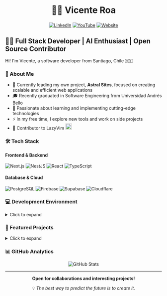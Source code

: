 <div align="center">
    
# 👨‍🚀 Vicente Roa 

###

[![LinkedIn](https://img.shields.io/badge/LinkedIn-0077B5?style=for-the-badge&logo=linkedin&logoColor=white)](https://linkedin.com/in/vctroa)
[![YouTube](https://img.shields.io/badge/YouTube-FF0000?style=for-the-badge&logo=youtube&logoColor=white)](https://youtube.com/@vlcho0_)
[![Website](https://img.shields.io/badge/Website-000000?style=for-the-badge&logo=About.me&logoColor=white)](https://www.vctroa.cl)

</div>

## 👨‍💻 Full Stack Developer | AI Enthusiast | Open Source Contributor

Hi! I'm Vicente, a software developer from Santiago, Chile 🇨🇱

### 🚀 About Me

- 🔭 Currently leading my own project, **Astral Sites**, focused on creating scalable and efficient web applications
- 🎓 Recently graduated in Software Engineering from Universidad Andrés Bello
- 🌱 Passionate about learning and implementing cutting-edge technologies
- ⚡ In my free time, I explore new tools and work on side projects
- 🤝 Contributor to LazyVim <img src="https://forge.chapril.org/repo-avatars/847-609021d08e24ab104bffb5023f5c5362" alt="lazyvim" width="20" />

### 🛠️ Tech Stack

#### Frontend & Backend
![Next.js](https://img.shields.io/badge/Next.js-000000?style=for-the-badge&logo=next.js&logoColor=white)
![NestJS](https://img.shields.io/badge/NestJS-E0234E?style=for-the-badge&logo=nestjs&logoColor=white)
![React](https://img.shields.io/badge/React-20232A?style=for-the-badge&logo=react&logoColor=61DAFB)
![TypeScript](https://img.shields.io/badge/TypeScript-007ACC?style=for-the-badge&logo=typescript&logoColor=white)

#### Database & Cloud
![PostgreSQL](https://img.shields.io/badge/PostgreSQL-316192?style=for-the-badge&logo=postgresql&logoColor=white)
![Firebase](https://img.shields.io/badge/Firebase-FFCA28?style=for-the-badge&logo=firebase&logoColor=black)
![Supabase](https://img.shields.io/badge/Supabase-3ECF8E?style=for-the-badge&logo=supabase&logoColor=white)
![Cloudflare](https://img.shields.io/badge/Cloudflare-F38020?style=for-the-badge&logo=cloudflare&logoColor=white)

### 💻 Development Environment

<details>
<summary>Click to expand</summary>

###

<img src="https://img.shields.io/badge/NeoVim-%2357A143.svg?&style=for-the-badge&logo=neovim&logoColor=white" alt="Neovim" width="120"/>

#### Editor & Terminal
- **Main Editor**: Neovim with LazyVim configuration
- **Terminal**: WezTerm with custom configuration
- **Terminal Multiplexer**: Zellij
- **Shell**: ZSH

#### Version Control & Tools
- Git + GitHub CLI
- Docker
- npm
- ngrok

</details>

### 🌟 Featured Projects

<details>
<summary>Click to expand</summary>

#### 🏗️ Astral Sites
A development initiative focused on creating scalable and efficient web applications.
- Next.js 14
- Server Components
- Serverless Architecture

#### 🛠️ [Dotfiles](https://github.com/vicenteroa/dotfiles)
A collection of my personal configurations for various tools and environments.
- Neovim/LazyVim configuration
- WezTerm setup
- Zellij layouts
- Shell scripts and aliases

#### 🎨 [Portfolio](https://github.com/vicenteroa/portfolio)
Personal portfolio showcasing my projects and skills.
- Built with Next.js
- Framer Motion animations
- Tailwind CSS styling
- Responsive design

</details>

### 📊 GitHub Analytics

<div align="center">
  <img src="https://github-readme-stats.vercel.app/api?username=vicenteroa&show_icons=true&theme=tokyonight" alt="GitHub Stats" />
</div>

---

<div align="center">
  <b>Open for collaborations and interesting projects!</b>
  
  <p>💡 <i>The best way to predict the future is to create it.</i></p>
</div>
